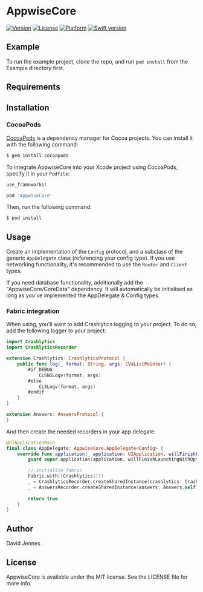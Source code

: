 # AppwiseCore

[![Version](https://img.shields.io/cocoapods/v/AppwiseCore.svg?style=flat)](https://cocoapods.org/pods/AppwiseCore)
[![License](https://img.shields.io/cocoapods/l/AppwiseCore.svg?style=flat)](https://cocoapods.org/pods/AppwiseCore)
[![Platform](https://img.shields.io/cocoapods/p/AppwiseCore.svg?style=flat)](https://cocoapods.org/pods/AppwiseCore)
[![Swift version](https://img.shields.io/badge/Swift-4-orange.svg)](https://cocoapods.org/pods/AppwiseCore)

## Example

To run the example project, clone the repo, and run `pod install` from the Example directory first.


## Requirements


## Installation

### CocoaPods

[CocoaPods](http://cocoapods.org) is a dependency manager for Cocoa projects. You can install it with the following command:

```bash
$ gem install cocoapods
```

To integrate AppwiseCore into your Xcode project using CocoaPods, specify it in your `Podfile`:

```ruby
use_frameworks!

pod 'AppwiseCore'
```

Then, run the following command:

```bash
$ pod install
```


## Usage

Create an implementation of the `Config` protocol, and a subclass of the generic `AppDelegate` class (referencing your config type). If you use networking functionality, it's recommended to use the `Router` and `Client` types.

If you need database functionality, additionally add the "AppwiseCore/CoreData" dependency. It will automatically be initialised as long as you've implemented the AppDelegate & Config types.

### Fabric integration

When using, you'll want to add Crashlytics logging to your project. To do so, add the following logger to your project:

```swift
import Crashlytics
import CrashlyticsRecorder

extension Crashlytics: CrashlyticsProtocol {
	public func log(_ format: String, args: CVaListPointer) {
		#if DEBUG
			CLSNSLogv(format, args)
		#else
			CLSLogv(format, args)
		#endif
	}
}

extension Answers: AnswersProtocol {
}
```

And then create the needed recorders in your app delegate:

```swift
@UIApplicationMain
final class AppDelegate: AppwiseCore.AppDelegate<Config> {
	override func application(_ application: UIApplication, willFinishLaunchingWithOptions launchOptions: [UIApplicationLaunchOptionsKey : Any]? = nil) -> Bool {
		guard super.application(application, willFinishLaunchingWithOptions: launchOptions) else { return false }

		// initialize fabric
		Fabric.with([Crashlytics()])
		_ = CrashlyticsRecorder.createSharedInstance(crashlytics: Crashlytics.sharedInstance())
		_ = AnswersRecorder.createSharedInstance(answers: Answers.self)
		
		return true
	}
}
```

## Author

David Jennes


## License

AppwiseCore is available under the MIT license. See the LICENSE file for more info.
